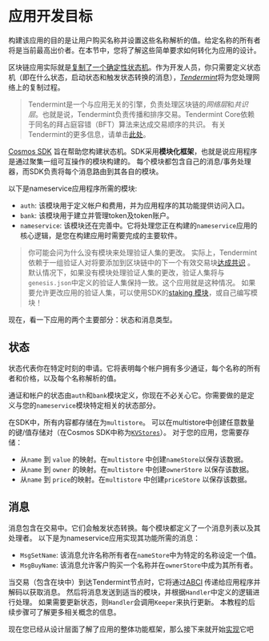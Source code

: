 # 应用开发目标


构建该应用的目的是让用户购买名称并设置这些名称解析的值。给定名称的所有者将是当前最高出价者。在本节中，您将了解这些简单要求如何转化为应用的设计。

区块链应用实际就是[复制了一个确定性状态机](https://en.wikipedia.org/wiki/State_machine_replication)。作为开发人员，你只需要定义状态机（即在什么状态，启动状态和触发状态转换的消息），[*Tendermint*](https://tendermint.com/docs/introduction/introduction.html)将为您处理网络上的复制过程。

>Tendermint是一个与应用无关的引擎，负责处理区块链的*网络层*和*共识层*。也就是说，Tendermint负责传播和排序交易。Tendermint Core依赖于同名的拜占庭容错（BFT）算法来达成交易顺序的共识。 有关Tendermint的更多信息，请单击[此处](https://tendermint.com/docs/introduction/introduction.html)。

[Cosmos SDK](https://github.com/cosmos/cosmos-sdk/) 旨在帮助您构建状态机。SDK采用**模块化框架**，也就是说应用程序是通过聚集一组可互操作的模块构建的。 每个模块都包含自己的消息/事务处理器，而SDK负责将每个消息路由到其各自的模块。

以下是nameservice应用程序所需的模块:
- `auth`: 该模块用于定义帐户和费用，并为应用程序的其功能提供访问入口。
- `bank`: 该模块用于建立并管理token及token账户。
- `nameservice`: 该模块还在完善中。它将处理您正在构建的`nameservice`应用的核心逻辑，是您在构建应用时需要完成的主要软件。

>你可能会问为什么没有模块来处理验证人集的更改。 实际上，Tendermint依赖于一组验证人对将要添加到区块链中的下一个有效交易块[达成共识](https://tendermint.com/docs/introduction/introduction.html#consensus-overview) 。 默认情况下，如果没有模块处理验证人集的更改，验证人集将与`genesis.json`中定义的验证人集保持一致。这个应用就是这种情况。 如果要允许更改应用的验证人集，可以使用SDK的[staking 模块](https://github.com/cosmos/cosmos-sdk/tree/develop/x/stake)，或自己编写模块！

现在，看一下应用的两个主要部分：状态和消息类型。

## 状态

状态代表你在特定时刻的申请。它将表明每个帐户拥有多少通证，每个名称的所有者和价格，以及每个名称解析的值。

通证和帐户的状态由`auth`和`bank`模块定义，你现在不必关心它。你需要做的是定义与您的`nameservice`模块特定相关的状态部分。

在SDK中，所有内容都存储在为`multistore`。 可以在multistore中创建任意数量的键/值存储对（在Cosmos SDK中称为[`KVStores`](https://godoc.org/github.com/cosmos/cosmos-sdk/types#KVStore)）。 对于您的应用，您需要存储：

- 从`name` 到 `value` 的映射。在`multistore` 中创建`nameStore`以保存该数据。
- 从`name` 到 `owner` 的映射。在`multistore` 中创建`ownerStore` 以保存该数据。
- 从`name` 到 `price`的映射。在`multistore` 中创建`priceStore` 以保存该数据。

## 消息

消息包含在交易中。它们会触发状态转换。每个模块都定义了一个消息列表以及其处理者。 以下是为nameservice应用实现其功能所需的消息：

- `MsgSetName`: 该消息允许名称所有者在`nameStore`中为特定的名称设定一个值。
- `MsgBuyName`: 该消息允许客户购买一个名称并在`ownerStore`中成为其所有者。

当交易（包含在块中）到达Tendermint节点时，它将通过[ABCI](https://github.com/tendermint/tendermint/tree/master/abci) 传递给应用程序并解码以获取消息。 然后将消息发送到适当的模块，并根据`Handler`中定义的逻辑进行处理。 如果需要更新状态，则`Handler`会调用`Keeper`来执行更新。 本教程的后续步骤可了解更多相关概念的信息。

现在您已经从设计层面了解了应用的整体功能框架，那么接下来就开始[实现](./app-init.md)它吧
